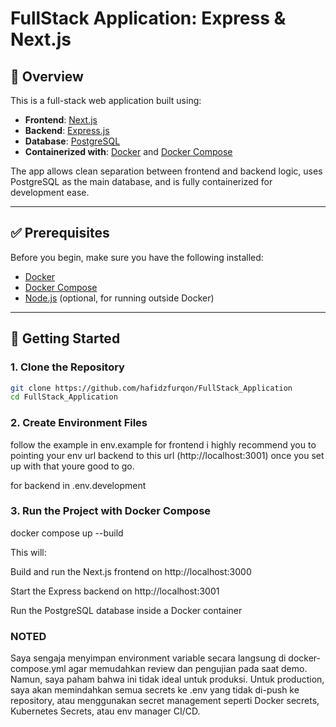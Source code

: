 # FullStack Application: Express & Next.js

## 📝 Overview

This is a full-stack web application built using:

- **Frontend**: [Next.js](https://nextjs.org/)
- **Backend**: [Express.js](https://expressjs.com/)
- **Database**: [PostgreSQL](https://www.postgresql.org/)
- **Containerized with**: [Docker](https://www.docker.com/) and [Docker Compose](https://docs.docker.com/compose/)

The app allows clean separation between frontend and backend logic, uses PostgreSQL as the main database, and is fully containerized for development ease.

---

## ✅ Prerequisites

Before you begin, make sure you have the following installed:

- [Docker](https://www.docker.com/get-started)
- [Docker Compose](https://docs.docker.com/compose/install/)
- [Node.js](https://nodejs.org/en/) (optional, for running outside Docker)

---

## 🚀 Getting Started

### 1. Clone the Repository

```bash
git clone https://github.com/hafidzfurqon/FullStack_Application
cd FullStack_Application
```

### 2. Create Environment Files

follow the example in env.example for frontend
i highly recommend you to pointing your env url backend to this url (http://localhost:3001) 
once you set up with that youre good to go.

for backend in .env.development 

### 3. Run the Project with Docker Compose

docker compose up --build

This will:

Build and run the Next.js frontend on http://localhost:3000

Start the Express backend on http://localhost:3001

Run the PostgreSQL database inside a Docker container

### NOTED
Saya sengaja menyimpan environment variable secara langsung di docker-compose.yml agar memudahkan review dan pengujian pada saat demo. Namun, saya paham bahwa ini tidak ideal untuk produksi. Untuk production, saya akan memindahkan semua secrets ke .env yang tidak di-push ke repository, atau menggunakan secret management seperti Docker secrets, Kubernetes Secrets, atau env manager CI/CD.